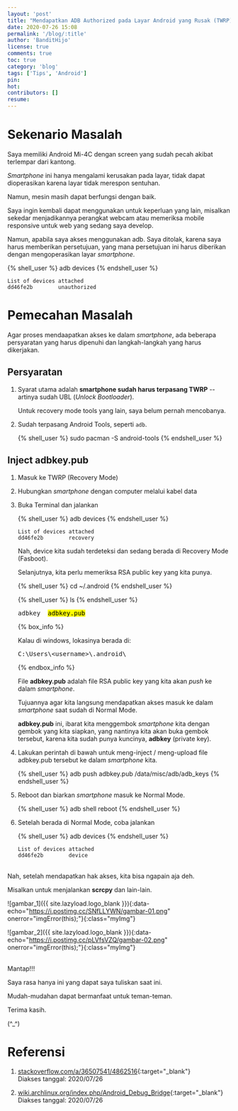 ```yaml
---
layout: 'post'
title: "Mendapatkan ADB Authorized pada Layar Android yang Rusak (TWRP) di GNU/Linux & Windows"
date: 2020-07-26 15:08
permalink: '/blog/:title'
author: 'BanditHijo'
license: true
comments: true
toc: true
category: 'blog'
tags: ['Tips', 'Android']
pin:
hot:
contributors: []
resume:
---
```


# Sekenario Masalah

Saya memiliki Android Mi-4C dengan screen yang sudah pecah akibat terlempar dari kantong.

*Smartphone* ini hanya mengalami kerusakan pada layar, tidak dapat dioperasikan karena layar tidak merespon sentuhan.

Namun, mesin masih dapat berfungsi dengan baik.

Saya ingin kembali dapat menggunakan untuk keperluan yang lain, misalkan sekedar menjadikannya perangkat webcam atau memeriksa mobile responsive untuk web yang sedang saya develop.

Namun, apabila saya akses menggunakan adb. Saya ditolak, karena saya harus memberikan persetujuan, yang mana persetujuan ini harus diberikan dengan mengoperasikan layar *smartphone*.

{% shell_user %}
adb devices
{% endshell_user %}

```
List of devices attached
dd46fe2b        unauthorized
```

# Pemecahan Masalah

Agar proses mendaapatkan akses ke dalam *smartphone*, ada beberapa persyaratan yang harus dipenuhi dan langkah-langkah yang harus dikerjakan.

## Persyaratan

1. Syarat utama adalah **smartphone sudah harus terpasang TWRP** --artinya sudah UBL (*Unlock Bootloader*).

   Untuk recovery mode tools yang lain, saya belum pernah mencobanya.

2. Sudah terpasang Android Tools, seperti `adb`.

   {% shell_user %}
sudo pacman -S android-tools
{% endshell_user %}

## Inject adbkey.pub

1. Masuk ke TWRP (Recovery Mode)

2. Hubungkan *smartphone* dengan computer melalui kabel data

3. Buka Terminal dan jalankan

   {% shell_user %}
adb devices
{% endshell_user %}

   ```
   List of devices attached
   dd46fe2b        recovery
   ```

   Nah, device kita sudah terdeteksi dan sedang berada di Recovery Mode (Fasboot).

   Selanjutnya, kita perlu memeriksa RSA public key yang kita punya.

   {% shell_user %}
cd ~/.android
{% endshell_user %}

   {% shell_user %}
ls
{% endshell_user %}

   <pre>
   adbkey  <mark>adbkey.pub</mark></pre>

   {% box_info %}
    <p>Kalau di windows, lokasinya berada di:</p>
    <pre>C:\Users\&lt;username&gt;\.android\</pre>
   {% endbox_info %}

   File **adbkey.pub** adalah file RSA public key yang kita akan *push* ke dalam *smartphone*.

   Tujuannya agar kita langsung mendapatkan akses masuk ke dalam *smartphone* saat sudah di Normal Mode.

   **adbkey.pub** ini, ibarat kita menggembok *smartphone* kita dengan gembok yang kita siapkan, yang nantinya kita akan buka gembok tersebut, karena kita sudah punya kuncinya, **adbkey** (private key).

4. Lakukan perintah di bawah untuk meng-inject / meng-upload file adbkey.pub tersebut ke dalam *smartphone* kita.

   {% shell_user %}
adb push adbkey.pub /data/misc/adb/adb_keys
{% endshell_user %}

5. Reboot dan biarkan *smartphone* masuk ke Normal Mode.

   {% shell_user %}
adb shell reboot
{% endshell_user %}

6. Setelah berada di Normal Mode, coba jalankan

   {% shell_user %}
adb devices
{% endshell_user %}

   ```
   List of devices attached
   dd46fe2b        device
   ```

<br>
Nah, setelah mendapatkan hak akses, kita bisa ngapain aja deh.

Misalkan untuk menjalankan **scrcpy** dan lain-lain.

![gambar_1]({{ site.lazyload.logo_blank }}){:data-echo="https://i.postimg.cc/SNfLLYWN/gambar-01.png" onerror="imgError(this);"}{:class="myImg"}

![gambar_2]({{ site.lazyload.logo_blank }}){:data-echo="https://i.postimg.cc/pLVfsVZQ/gambar-02.png" onerror="imgError(this);"}{:class="myImg"}



<br>
Mantap!!!

Saya rasa hanya ini yang dapat saya tuliskan saat ini.

Mudah-mudahan dapat bermanfaat untuk teman-teman.

Terima kasih.

(^_^)








# Referensi


1. [stackoverflow.com/a/36507541/4862516](https://stackoverflow.com/a/36507541/4862516){:target="_blank"}
<br>Diakses tanggal: 2020/07/26

2. [wiki.archlinux.org/index.php/Android_Debug_Bridge](https://wiki.archlinux.org/index.php/Android_Debug_Bridge){:target="_blank"}
<br>Diakses tanggal: 2020/07/26


